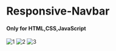 # Responsive-Navbar
#### Only for HTML,CSS,JavaScript
![1](https://user-images.githubusercontent.com/29796237/92325764-b7425a00-f06a-11ea-8d7e-816f6e45769c.PNG)
![2](https://user-images.githubusercontent.com/29796237/92325769-ba3d4a80-f06a-11ea-9955-d04677452c19.PNG)
![3](https://user-images.githubusercontent.com/29796237/92325770-bc070e00-f06a-11ea-8593-ca6a3ba962a4.PNG)
